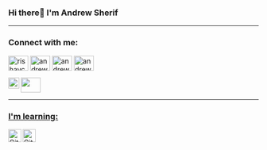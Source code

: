 ### Hi there👋 I'm Andrew Sherif

---

<h3 align="left">Connect with me:</h3>
<p align="left"> 

<a href="https://mobile.twitter.com/andrewsherif6?t=rnpofxQjrhA9-9smNLp2ZQ&s=09" target="blank"><img align="center" src="https://raw.githubusercontent.com/rahuldkjain/github-profile-readme-generator/master/src/images/icons/Social/twitter.svg" alt="rishavchanda" height="30" width="40" /></a>
<a href="https://www.linkedin.com/in/andrewgobrial" target="blank"><img align="center" src="https://raw.githubusercontent.com/rahuldkjain/github-profile-readme-generator/master/src/images/icons/Social/linked-in-alt.svg" alt="andrewgobrial" height="30" width="40" /></a>
<a href="https://www.instagram.com/andrew_sheriif/" target="blank"><img align="center" src="https://raw.githubusercontent.com/rahuldkjain/github-profile-readme-generator/master/src/images/icons/Social/instagram.svg" alt="andrew_sheriif" height="30" width="40" /></a>
<a href="https://www.facebook.com/andrew.sherif.900" target="blank"><img align="center" src="https://raw.githubusercontent.com/rahuldkjain/github-profile-readme-generator/master/src/images/icons/Social/facebook.svg" alt="andrew sherif" height="30" width="40" /></a>

<a href="andrew.gobrial@protonmail.com" alt="Email me"><img src="https://raw.githubusercontent.com/debdutgoswami/debdutgoswami/master/assets/svg/mail.svg" height="30" width="40" ></a>
<a href="https://github.com/Andrewzz1">
<img align="left" alt=" GitHub" width="22px" src="https://cdn.jsdelivr.net/npm/simple-icons@v3/icons/github.svg" />


---
### I'm learning:
<img align="left" alt="Git" width="26px" src="https://iconape.com/wp-content/png_logo_vector/git-icon.png" /><img align="left" alt="GitHub" width="26px" src="https://iconape.com/wp-content/files/ia/122232/png/Cib-github__CoreUI_Icons_v1.0.0_.png" />
